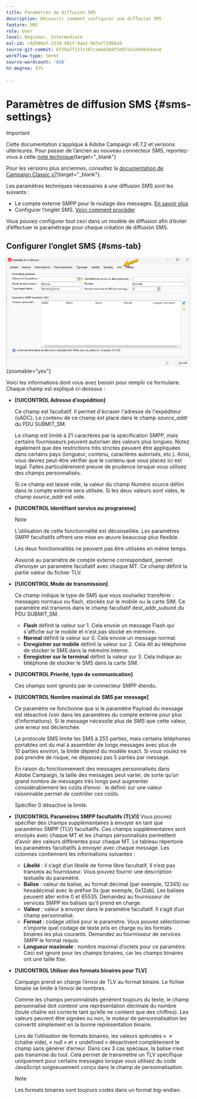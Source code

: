 ```yaml
---
title: Paramètres de diffusion SMS
description: Découvrir comment configurer une diffusion SMS
feature: SMS
role: User
level: Beginner, Intermediate
exl-id: c4d500ef-2339-491f-9ae2-9bfaf72088a9
source-git-commit: 6f29a7f157c167cae6d304f5d972e2e958a56ec8
workflow-type: tm+mt
source-wordcount: '826'
ht-degree: 97%

---
```


# Paramètres de diffusion SMS {#sms-settings}

>[!IMPORTANT]
>
>Cette documentation s’applique à Adobe Campaign v8.7.2 et versions ultérieures. Pour passer de l’ancien au nouveau connecteur SMS, reportez-vous à cette [note technique](https://experienceleague.adobe.com/docs/campaign/technotes-ac/tn-new/sms-migration){target="_blank"}
>
>Pour les versions plus anciennes, consultez la [documentation de Campaign Classic v7](https://experienceleague.adobe.com/fr/docs/campaign-classic/using/sending-messages/sending-messages-on-mobiles/sms-set-up/sms-set-up){target="_blank"}.

Les paramètres techniques nécessaires à une diffusion SMS sont les suivants :

* Le compte externe SMPP pour le routage des messages. [En savoir plus](smpp-external-account.md#smpp-connection-settings)
* Configurer l’onglet SMS. [Voici comment procéder](#sms-tab)

Vous pouvez configurer tout ceci dans un modèle de diffusion afin d’éviter d’effectuer le paramétrage pour chaque création de diffusion SMS.

## Configurer l’onglet SMS {#sms-tab}

![](assets/send_settings.png){zoomable="yes"}

Voici les informations dont vous avez besoin pour remplir ce formulaire. Chaque champ est expliqué ci-dessous :

* **[!UICONTROL Adresse d’expédition]**

  Ce champ est facultatif. Il permet d&#39;écraser l&#39;adresse de l&#39;expéditeur (oADC). Le contenu de ce champ est placé dans le champ *source_addr* du PDU SUBMIT_SM.

  Le champ est limité à 21 caractères par la spécification SMPP, mais certains fournisseurs peuvent autoriser des valeurs plus longues. Notez également que des restrictions très strictes peuvent être appliquées dans certains pays (longueur, contenu, caractères autorisés, etc.). Ainsi, vous devrez peut-être vérifier que le contenu que vous placez ici est légal. Faites particulièrement preuve de prudence lorsque vous utilisez des champs personnalisés.

  Si ce champ est laissé vide, la valeur du champ Numéro source défini dans le compte externe sera utilisée. Si les deux valeurs sont vides, le champ *source_addr* est vide.

* **[!UICONTROL Identifiant service ou programme]**

  >[!NOTE]
  >
  >L’utilisation de cette fonctionnalité est déconseillée. Les paramètres SMPP facultatifs offrent une mise en œuvre beaucoup plus flexible.
  >
  >Les deux fonctionnalités ne peuvent pas être utilisées en même temps.

  Associé au paramètre de compte externe correspondant, permet d’envoyer un paramètre facultatif avec chaque MT. Ce champ définit la partie valeur du fichier TLV.

* **[!UICONTROL Mode de transmission]**

  Ce champ indique le type de SMS que vous souhaitez transférer : messages normaux ou flash, stockés sur le mobile ou la carte SIM. Ce paramètre est transmis dans le champ facultatif dest_addr_subunit du PDU SUBMIT_SM.

   * **Flash** définit la valeur sur 1. Cela envoie un message Flash qui s&#39;affiche sur le mobile et n&#39;est pas stocké en mémoire.
   * **Normal** définit la valeur sur 0. Cela envoie un message normal.
   * **Enregistrer sur mobile** définit la valeur sur 2. Cela dit au téléphone de stocker le SMS dans la mémoire interne.
   * **Enregistrer sur le terminal** définit la valeur sur 3. Cela indique au téléphone de stocker le SMS dans la carte SIM.

* **[!UICONTROL Priorité, type de communication]**

  Ces champs sont ignorés par le connecteur SMPP étendu.

* **[!UICONTROL Nombre maximal de SMS par message]**

  Ce paramètre ne fonctionne que si le paramètre Payload du message est désactivé (voir dans les paramètres du compte externe pour plus d’informations). Si le message nécessite plus de SMS que cette valeur, une erreur est déclenchée.

  Le protocole SMS limite les SMS à 255 parties, mais certains téléphones portables ont du mal à assembler de longs messages avec plus de 10 parties environ, la limite dépend du modèle exact. Si vous voulez ne pas prendre de risque, ne dépassez pas 5 parties par message.

  En raison du fonctionnement des messages personnalisés dans Adobe Campaign, la taille des messages peut varier, de sorte qu’un grand nombre de messages très longs peut augmenter considérablement les coûts d’envoi : le définir sur une valeur raisonnable permet de contrôler ces coûts.

  Spécifier 0 désactive la limite.

* **[!UICONTROL Paramètres SMPP facultatifs (TLV)]**
Vous pouvez spécifier des champs supplémentaires à envoyer en tant que paramètres SMPP (TLV) facultatifs. Ces champs supplémentaires sont envoyés avec chaque MT et les champs personnalisés permettent d’avoir des valeurs différentes pour chaque MT.
Le tableau répertorie les paramètres facultatifs à envoyer avec chaque message. Les colonnes contiennent les informations suivantes :
   * **Libellé** : il s’agit d’un libellé de forme libre facultatif. Il n’est pas transmis au fournisseur. Vous pouvez fournir une description textuelle du paramètre.
   * **Balise** : valeur de balise, au format décimal (par exemple, 12345) ou hexadécimal avec le préfixe 0x (par exemple, 0x12ab). Les balises peuvent aller entre 0 et 65535. Demandez au fournisseur de services SMPP les balises qu’il prend en charge.
   * **Valeur** : valeur à envoyer dans le paramètre facultatif. Il s’agit d’un champ personnalisé.
   * **Format** : codage utilisé pour le paramètre. Vous pouvez sélectionner n’importe quel codage de texte pris en charge ou les formats binaires les plus courants. Demandez au fournisseur de services SMPP le format requis.
   * **Longueur maximale** : nombre maximal d’octets pour ce paramètre. Ceci est ignoré pour les champs binaires, car les champs binaires ont une taille fixe.

* **[!UICONTROL Utiliser des formats binaires pour TLV]**

  Campaign prend en charge l’envoi de TLV au format binaire. Le fichier binaire se limite à l’envoi de nombres.

  Comme les champs personnalisés génèrent toujours du texte, le champ personnalisé doit contenir une représentation décimale du nombre (toute chaîne est correcte tant qu’elle ne contient que des chiffres). Les valeurs peuvent être signées ou non, le moteur de personnalisation les convertit simplement en la bonne représentation binaire.

  Lors de l’utilisation de formats binaires, les valeurs spéciales «  » (chaîne vide), « null » et « undefined » désactivent complètement le champ sans générer d’erreur. Dans ces 3 cas spéciaux, la balise n’est pas transmise du tout. Cela permet de transmettre un TLV spécifique uniquement pour certains messages lorsque vous utilisez du code JavaScript soigneusement conçu dans le champ de personnalisation.

  >[!NOTE]
  >
  >Les formats binaires sont toujours codés dans un format big-endian.

